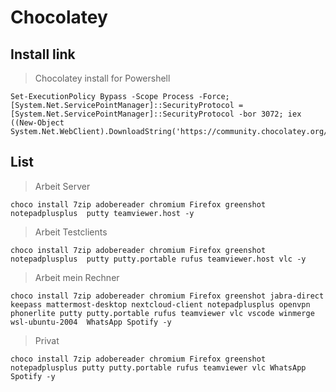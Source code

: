 ﻿# Chocolatey

## Install link
>  Chocolatey install for Powershell

```
Set-ExecutionPolicy Bypass -Scope Process -Force; [System.Net.ServicePointManager]::SecurityProtocol = [System.Net.ServicePointManager]::SecurityProtocol -bor 3072; iex ((New-Object System.Net.WebClient).DownloadString('https://community.chocolatey.org/install.ps1'))
```

## List
> Arbeit Server

```
choco install 7zip adobereader chromium Firefox greenshot notepadplusplus  putty teamviewer.host -y
```

> Arbeit Testclients

```
choco install 7zip adobereader chromium Firefox greenshot notepadplusplus  putty putty.portable rufus teamviewer.host vlc -y
```
> Arbeit mein Rechner

```
choco install 7zip adobereader chromium Firefox greenshot jabra-direct keepass mattermost-desktop nextcloud-client notepadplusplus openvpn phonerlite putty putty.portable rufus teamviewer vlc vscode winmerge wsl-ubuntu-2004  WhatsApp Spotify -y
```

> Privat
```
choco install 7zip adobereader chromium Firefox greenshot notepadplusplus putty putty.portable rufus teamviewer vlc WhatsApp Spotify -y
```
